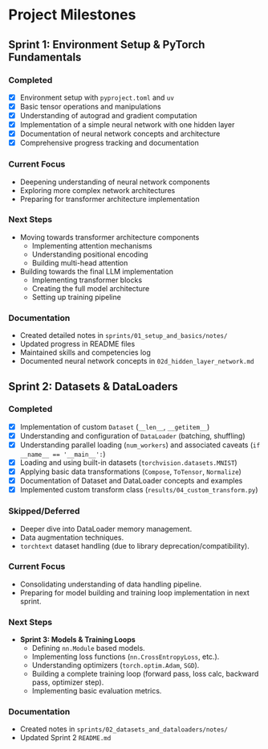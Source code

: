 # Project Milestones

## Sprint 1: Environment Setup & PyTorch Fundamentals

### Completed

- [x] Environment setup with `pyproject.toml` and `uv`
- [x] Basic tensor operations and manipulations
- [x] Understanding of autograd and gradient computation
- [x] Implementation of a simple neural network with one hidden layer
- [x] Documentation of neural network concepts and architecture
- [x] Comprehensive progress tracking and documentation

### Current Focus

- Deepening understanding of neural network components
- Exploring more complex network architectures
- Preparing for transformer architecture implementation

### Next Steps

- Moving towards transformer architecture components
  - Implementing attention mechanisms
  - Understanding positional encoding
  - Building multi-head attention
- Building towards the final LLM implementation
  - Implementing transformer blocks
  - Creating the full model architecture
  - Setting up training pipeline

### Documentation

- Created detailed notes in `sprints/01_setup_and_basics/notes/`
- Updated progress in README files
- Maintained skills and competencies log
- Documented neural network concepts in `02d_hidden_layer_network.md`

## Sprint 2: Datasets & DataLoaders

### Completed

- [x] Implementation of custom `Dataset` (`__len__`, `__getitem__`)
- [x] Understanding and configuration of `DataLoader` (batching, shuffling)
- [x] Understanding parallel loading (`num_workers`) and associated caveats (`if __name__ == '__main__':`)
- [x] Loading and using built-in datasets (`torchvision.datasets.MNIST`)
- [x] Applying basic data transformations (`Compose`, `ToTensor`, `Normalize`)
- [x] Documentation of Dataset and DataLoader concepts and examples
- [x] Implemented custom transform class (`results/04_custom_transform.py`)

### Skipped/Deferred

- Deeper dive into DataLoader memory management.
- Data augmentation techniques.
- `torchtext` dataset handling (due to library deprecation/compatibility).

### Current Focus

- Consolidating understanding of data handling pipeline.
- Preparing for model building and training loop implementation in next sprint.

### Next Steps

- **Sprint 3: Models & Training Loops**
  - Defining `nn.Module` based models.
  - Implementing loss functions (`nn.CrossEntropyLoss`, etc.).
  - Understanding optimizers (`torch.optim.Adam`, `SGD`).
  - Building a complete training loop (forward pass, loss calc, backward pass, optimizer step).
  - Implementing basic evaluation metrics.

### Documentation

- Created notes in `sprints/02_datasets_and_dataloaders/notes/`
- Updated Sprint 2 `README.md`
